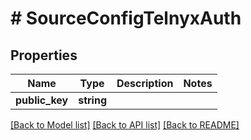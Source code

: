 # # SourceConfigTelnyxAuth

## Properties

Name | Type | Description | Notes
------------ | ------------- | ------------- | -------------
**public_key** | **string** |  |

[[Back to Model list]](../../README.md#models) [[Back to API list]](../../README.md#endpoints) [[Back to README]](../../README.md)
